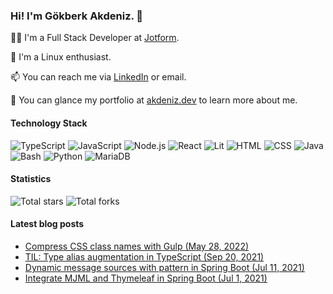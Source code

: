 ### Hi! I'm Gökberk Akdeniz. 👋

🧑‍💻 I'm a Full Stack Developer at [Jotform](https://github.com/jotform).

🐧 I'm a Linux enthusiast.

📫 You can reach me via [LinkedIn](https://www.linkedin.com/in/gokberkakdeniz/) or <span title="the email below profile picture :)">email</span></u>.

💬 You can glance my portfolio at [akdeniz.dev](https://akdeniz.dev/portfolio) to learn more about me.

#### Technology Stack

![TypeScript](https://img.shields.io/badge/-TypeScript-05122A?style=flat&logo=typescript)
![JavaScript](https://img.shields.io/badge/-JavaScript-05122A?style=flat&logo=javascript)
![Node.js](https://img.shields.io/badge/-Node.js-05122A?style=flat&logo=node.js)
![React](https://img.shields.io/badge/-React-05122A?style=flat&logo=react)
![Lit](https://img.shields.io/badge/-Lit-05122A?style=flat&logo=lit)
![HTML](https://img.shields.io/badge/-HTML-05122A?style=flat&logo=HTML5)
![CSS](https://img.shields.io/badge/-CSS-05122A?style=flat&logo=CSS3&logoColor=1572B6)
![Java](https://img.shields.io/badge/-Java-05122A?style=flat&logo=openjdk&logoColor=00599C)
![Bash](https://img.shields.io/badge/-Bash-05122A?style=flat&logo=gnu-bash)
![Python](https://img.shields.io/badge/-Python-05122A?style=flat&logo=python)
![MariaDB](https://img.shields.io/badge/-MariaDB-05122A?style=flat&logo=mariadb&logoColor=00599C) 

#### Statistics
![Total stars](https://img.shields.io/github/stars/gokberkakdeniz?logo=github) ![Total forks](https://img.shields.io/badge/dynamic/json?logo=github&label=forks&query=%24.forks&url=https://api.github-star-counter.workers.dev/user/gokberkakdeniz)

<!-- LATEST_POSTS_START -->
#### Latest blog posts

  - [Compress CSS class names with Gulp (May 28, 2022)](https://akdeniz.dev/blog/gulp-compress-css-classnames/)
  - [TIL: Type alias augmentation in TypeScript (Sep 20, 2021)](https://akdeniz.dev/blog/typescript-type-alias-augmentation/)
  - [Dynamic message sources with pattern in Spring Boot (Jul 11, 2021)](https://akdeniz.dev/blog/spring-messagesource-basename-pattern/)
  - [Integrate MJML and Thymeleaf in Spring Boot (Jul 1, 2021)](https://akdeniz.dev/blog/spring-boot-mjml-and-thymleaf-integration/)
<!-- LATEST_POSTS_END -->
